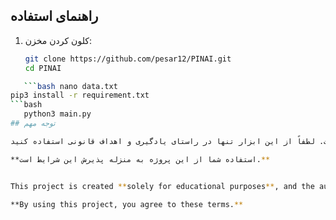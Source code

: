 ## راهنمای استفاده

1. کلون کردن مخزن:
   ```bash
   git clone https://github.com/pesar12/PINAI.git
   cd PINAI
```bash
   ```bash nano data.txt
pip3 install -r requirement.txt
```bash
   python3 main.py
## توجه مهم

این پروژه صرفاً برای **اهداف آموزشی** طراحی شده است و هیچ‌گونه مسئولیتی بابت استفاده نادرست یا غیرقانونی از آن بر عهده نویسنده یا مشارکت‌کنندگان نیست. لطفاً از این ابزار تنها در راستای یادگیری و اهداف قانونی استفاده کنید.

**استفاده شما از این پروژه به منزله پذیرش این شرایط است.**


This project is created **solely for educational purposes**, and the author or contributors are not responsible for any misuse or illegal use of this tool. Please use this tool only for learning and legal purposes.

**By using this project, you agree to these terms.**
